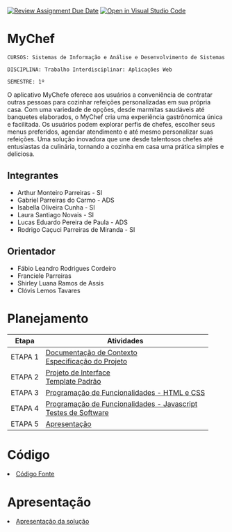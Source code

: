 [![Review Assignment Due Date](https://classroom.github.com/assets/deadline-readme-button-24ddc0f5d75046c5622901739e7c5dd533143b0c8e959d652212380cedb1ea36.svg)](https://classroom.github.com/a/c1_paze5)
[![Open in Visual Studio Code](https://classroom.github.com/assets/open-in-vscode-718a45dd9cf7e7f842a935f5ebbe5719a5e09af4491e668f4dbf3b35d5cca122.svg)](https://classroom.github.com/online_ide?assignment_repo_id=11591953&assignment_repo_type=AssignmentRepo)
# MyChef

`CURSOS: Sistemas de Informação e Análise e Desenvolvimento de Sistemas`

`DISCIPLINA: Trabalho Interdisciplinar: Aplicações Web`

`SEMESTRE: 1º`

O aplicativo MyChefe oferece aos usuários a conveniência de contratar outras pessoas para cozinhar refeições personalizadas em sua própria casa. Com uma variedade de opções, desde marmitas saudáveis até banquetes elaborados, o MyChef cria uma experiência gastrônomica única e facilitada. Os usuários podem explorar perfis de chefes, escolher seus menus preferidos, agendar atendimento e até mesmo personalizar suas refeições. Uma solução inovadora que une desde talentosos chefes até entusiastas da culinária, tornando a cozinha em casa uma prática simples e deliciosa.

## Integrantes

* Arthur Monteiro Parreiras - SI
* Gabriel Parreiras do Carmo - ADS
* Isabella Oliveira Cunha - SI
* Laura Santiago Novais - SI
* Lucas Eduardo Pereira de Paula - ADS
* Rodrigo Caçuci Parreiras de Miranda - SI

## Orientador

* Fábio Leandro Rodrigues Cordeiro
* Franciele Parreiras
* Shirley Luana Ramos de Assis
* Clóvis Lemos Tavares

# Planejamento

| Etapa         | Atividades |
|  :----:   | ----------- |
| ETAPA 1         |[Documentação de Contexto](docs/context.md) <br> [Especificação do Projeto](docs/especification.md) |
| ETAPA 2         |[Projeto de Interface](docs/interface.md) <br> [Template Padrão](docs/template.md) |
| ETAPA 3         |[Programação de Funcionalidades - HTML e CSS](docs/development.md) |
| ETAPA 4        |[Programação de Funcionalidades - Javascript](docs/development.md) <br> [Testes de Software ](docs/tests.md) |
| ETAPA 5         | [Apresentação](presentation/README.md) |

# Código

<li><a href="src/README.md"> Código Fonte</a></li>

# Apresentação

<li><a href="presentation/README.md"> Apresentação da solução</a></li>
